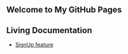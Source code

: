 ## Welcome to My GitHub Pages


## Living Documentation
- [SignUp feature]("https://github.com/hungdao-testing/cubano_rwa/blob/main/target/concordion/com/rwa/specs/bankaccount/feature/SignUp.html")
